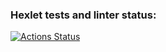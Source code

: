 ### Hexlet tests and linter status:
[![Actions Status](https://github.com/Dron-N-82/python-project-83/actions/workflows/hexlet-check.yml/badge.svg)](https://github.com/Dron-N-82/python-project-83/actions)